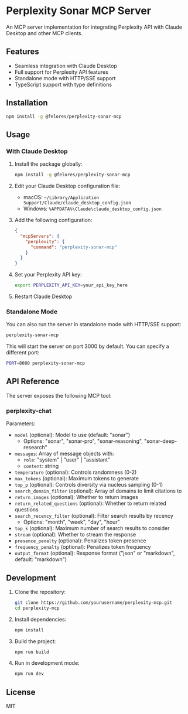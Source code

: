 # Perplexity Sonar MCP Server

An MCP server implementation for integrating Perplexity API with Claude Desktop and other MCP clients.

## Features

- Seamless integration with Claude Desktop
- Full support for Perplexity API features
- Standalone mode with HTTP/SSE support
- TypeScript support with type definitions

## Installation

```bash
npm install -g @felores/perplexity-sonar-mcp
```

## Usage

### With Claude Desktop

1. Install the package globally:
   ```bash
   npm install -g @felores/perplexity-sonar-mcp
   ```

2. Edit your Claude Desktop configuration file:
   - macOS: `~/Library/Application Support/Claude/claude_desktop_config.json`
   - Windows: `%APPDATA%\Claude\claude_desktop_config.json`

3. Add the following configuration:
   ```json
   {
     "mcpServers": {
       "perplexity": {
         "command": "perplexity-sonar-mcp"
       }
     }
   }
   ```

4. Set your Perplexity API key:
   ```bash
   export PERPLEXITY_API_KEY=your_api_key_here
   ```

5. Restart Claude Desktop

### Standalone Mode

You can also run the server in standalone mode with HTTP/SSE support:

```bash
perplexity-sonar-mcp
```

This will start the server on port 3000 by default. You can specify a different port:

```bash
PORT=8080 perplexity-sonar-mcp
```

## API Reference

The server exposes the following MCP tool:

### perplexity-chat

Parameters:
- `model` (optional): Model to use (default: "sonar")
  - Options: "sonar", "sonar-pro", "sonar-reasoning", "sonar-deep-research"
- `messages`: Array of message objects with:
  - `role`: "system" | "user" | "assistant"
  - `content`: string
- `temperature` (optional): Controls randomness (0-2)
- `max_tokens` (optional): Maximum tokens to generate
- `top_p` (optional): Controls diversity via nucleus sampling (0-1)
- `search_domain_filter` (optional): Array of domains to limit citations to
- `return_images` (optional): Whether to return images
- `return_related_questions` (optional): Whether to return related questions
- `search_recency_filter` (optional): Filter search results by recency
  - Options: "month", "week", "day", "hour"
- `top_k` (optional): Maximum number of search results to consider
- `stream` (optional): Whether to stream the response
- `presence_penalty` (optional): Penalizes token presence
- `frequency_penalty` (optional): Penalizes token frequency
- `output_format` (optional): Response format ("json" or "markdown", default: "markdown")

## Development

1. Clone the repository:
   ```bash
   git clone https://github.com/yourusername/perplexity-mcp.git
   cd perplexity-mcp
   ```

2. Install dependencies:
   ```bash
   npm install
   ```

3. Build the project:
   ```bash
   npm run build
   ```

4. Run in development mode:
   ```bash
   npm run dev
   ```

## License

MIT
